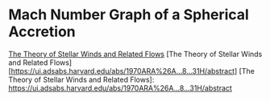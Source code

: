 # Mach Number Graph of a Spherical Accretion

[The Theory of Stellar Winds and Related Flows](https://ui.adsabs.harvard.edu/abs/1970ARA%26A...8...31H/abstract)
[The Theory of Stellar Winds and Related Flows][https://ui.adsabs.harvard.edu/abs/1970ARA%26A...8...31H/abstract]
[The Theory of Stellar Winds and Related Flows]: https://ui.adsabs.harvard.edu/abs/1970ARA%26A...8...31H/abstract
